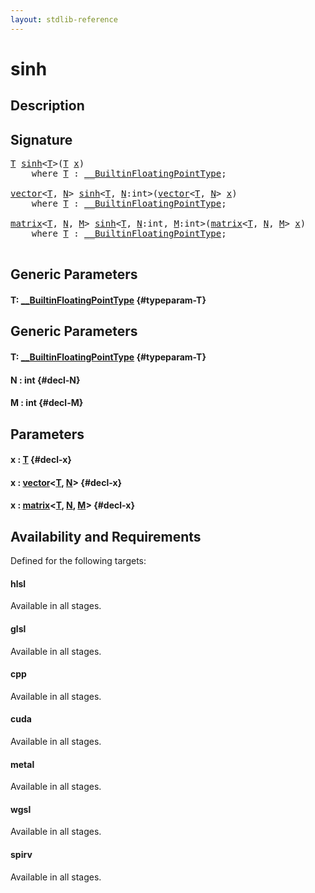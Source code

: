 ```yaml
---
layout: stdlib-reference
---
```


# sinh

## Description





## Signature 

<pre>
<a href="/stdlib-reference/global-decls/sinh#typeparam-T" class="code_type">T</a> <a href="/stdlib-reference/global-decls/sinh">sinh</a>&lt;<a href="/stdlib-reference/global-decls/sinh#typeparam-T" class="code_type">T</a>&gt;(<a href="/stdlib-reference/global-decls/sinh#typeparam-T" class="code_type">T</a> <a href="/stdlib-reference/global-decls/sinh#decl-x" class="code_param">x</a>)
    <span class='code_keyword'>where</span> <a href="/stdlib-reference/global-decls/sinh#typeparam-T" class="code_type">T</a> : <a href="/stdlib-reference/interfaces/BuiltinFloatingPointType/index">__BuiltinFloatingPointType</a>;

<a href="/stdlib-reference/types/vector/index">vector</a>&lt;<a href="/stdlib-reference/global-decls/sinh#typeparam-T" class="code_type">T</a>, <a href="/stdlib-reference/global-decls/sinh#decl-N" class="code_var">N</a>&gt; <a href="/stdlib-reference/global-decls/sinh">sinh</a>&lt;<a href="/stdlib-reference/global-decls/sinh#typeparam-T" class="code_type">T</a>, <a href="/stdlib-reference/global-decls/sinh#decl-N" class="code_var">N</a>:<span class="code_keyword">int</span>&gt;(<a href="/stdlib-reference/types/vector/index">vector</a>&lt;<a href="/stdlib-reference/global-decls/sinh#typeparam-T" class="code_type">T</a>, <a href="/stdlib-reference/global-decls/sinh#decl-N" class="code_var">N</a>&gt; <a href="/stdlib-reference/global-decls/sinh#decl-x" class="code_param">x</a>)
    <span class='code_keyword'>where</span> <a href="/stdlib-reference/global-decls/sinh#typeparam-T" class="code_type">T</a> : <a href="/stdlib-reference/interfaces/BuiltinFloatingPointType/index">__BuiltinFloatingPointType</a>;

<a href="/stdlib-reference/types/matrix/index">matrix</a>&lt;<a href="/stdlib-reference/global-decls/sinh#typeparam-T" class="code_type">T</a>, <a href="/stdlib-reference/global-decls/sinh#decl-N" class="code_var">N</a>, <a href="/stdlib-reference/global-decls/sinh#decl-M" class="code_var">M</a>&gt; <a href="/stdlib-reference/global-decls/sinh">sinh</a>&lt;<a href="/stdlib-reference/global-decls/sinh#typeparam-T" class="code_type">T</a>, <a href="/stdlib-reference/global-decls/sinh#decl-N" class="code_var">N</a>:<span class="code_keyword">int</span>, <a href="/stdlib-reference/global-decls/sinh#decl-M" class="code_var">M</a>:<span class="code_keyword">int</span>&gt;(<a href="/stdlib-reference/types/matrix/index">matrix</a>&lt;<a href="/stdlib-reference/global-decls/sinh#typeparam-T" class="code_type">T</a>, <a href="/stdlib-reference/global-decls/sinh#decl-N" class="code_var">N</a>, <a href="/stdlib-reference/global-decls/sinh#decl-M" class="code_var">M</a>&gt; <a href="/stdlib-reference/global-decls/sinh#decl-x" class="code_param">x</a>)
    <span class='code_keyword'>where</span> <a href="/stdlib-reference/global-decls/sinh#typeparam-T" class="code_type">T</a> : <a href="/stdlib-reference/interfaces/BuiltinFloatingPointType/index">__BuiltinFloatingPointType</a>;

</pre>

## Generic Parameters

#### T: [\_\_BuiltinFloatingPointType](/stdlib-reference/interfaces/BuiltinFloatingPointType/index) {#typeparam-T}

## Generic Parameters

#### T: [\_\_BuiltinFloatingPointType](/stdlib-reference/interfaces/BuiltinFloatingPointType/index) {#typeparam-T}
#### N  : int {#decl-N}
#### M  : int {#decl-M}

## Parameters

#### x  : [T](/stdlib-reference/global-decls/sinh#typeparam-T) {#decl-x}
#### x  : [vector](/stdlib-reference/types/vector/index)\<[T](/stdlib-reference/types/vector/index#typeparam-T), [N](/stdlib-reference/types/vector/index#decl-N)\> {#decl-x}
#### x  : [matrix](/stdlib-reference/types/matrix/index)\<[T](/stdlib-reference/types/matrix/T), [N](/stdlib-reference/types/matrix/index#decl-N), [M](/stdlib-reference/types/matrix/index#decl-M)\> {#decl-x}

## Availability and Requirements

Defined for the following targets:

#### hlsl
Available in all stages.

#### glsl
Available in all stages.

#### cpp
Available in all stages.

#### cuda
Available in all stages.

#### metal
Available in all stages.

#### wgsl
Available in all stages.

#### spirv
Available in all stages.



